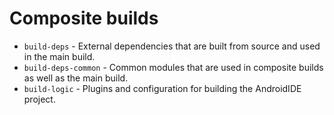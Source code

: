 # Composite builds

- `build-deps` - External dependencies that are built from source and used in the main build.
- `build-deps-common` - Common modules that are used in composite builds as well as the main build.
- `build-logic` - Plugins and configuration for building the AndroidIDE project.